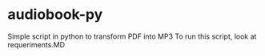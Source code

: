 # audiobook-py
Simple script in python to transform PDF into MP3
To run this script, look at requeriments.MD
